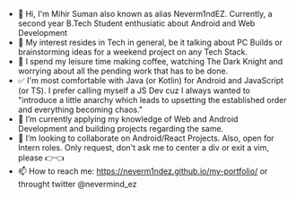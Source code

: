 - 👋 Hi, I'm Mihir Suman also known as alias Neverm1ndEZ. Currently, a second year B.Tech Student enthusiatic about Android and Web Development
- 👀 My interest resides in Tech in general, be it talking about PC Builds or brainstorming ideas for a weekend project on any Tech Stack. 
- 🥱 I spend my leisure time making coffee, watching The Dark Knight and worrying about all the pending work that has to be done.
- ✅ I'm most comfortable with Java (or Kotlin) for Android and JavaScript (or TS). I prefer calling myself a JS Dev cuz I always wanted to "introduce a little anarchy which leads to upsetting the established order and everything becoming chaos."
- 🌱 I’m currently applying my knowledge of Web and Android Development and building projects regarding the same.
- 💞️ I’m looking to collaborate on Android/React Projects. Also, open for Intern roles. Only request, don't ask me to center a div or exit a vim, please 👉👈
- 📫 How to reach me: https://neverm1ndez.github.io/my-portfolio/ or throught twitter @nevermind_ez

<!---
Neverm1ndEZ/Neverm1ndEZ is a ✨ special ✨ repository because its `README.md` (this file) appears on your GitHub profile.
You can click the Preview link to take a look at your changes.
--->
